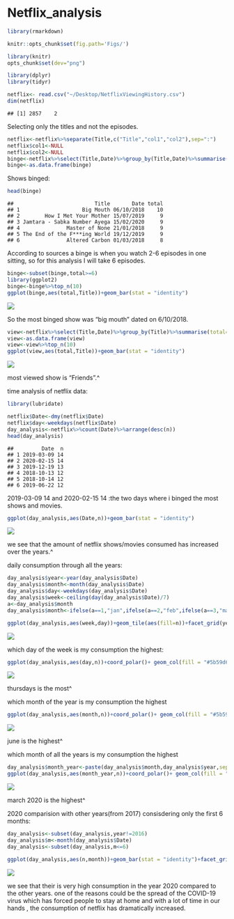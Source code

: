 Netflix\_analysis
================

``` r
library(rmarkdown)
```

``` r
knitr::opts_chunk$set(fig.path='Figs/')
```

``` r
library(knitr)
opts_chunk$set(dev="png")
```

``` r
library(dplyr)
library(tidyr)
```

``` r
netflix<- read.csv("~/Desktop/NetflixViewingHistory.csv")
dim(netflix)
```

    ## [1] 2857    2

Selecting only the titles and not the episodes.

``` r
netflix<-netflix%>%separate(Title,c("Title","col1","col2"),sep=":")
netflix$col1<-NULL
netflix$col2<-NULL
binge<-netflix%>%select(Title,Date)%>%group_by(Title,Date)%>%summarise(total=n())%>%arrange(desc(total))
binge<-as.data.frame(binge)
```

Shows binged:

``` r
head(binge)
```

    ##                          Title       Date total
    ## 1                    Big Mouth 06/10/2018    10
    ## 2        How I Met Your Mother 15/07/2019     9
    ## 3 Jamtara - Sabka Number Ayega 15/02/2020     9
    ## 4               Master of None 21/01/2018     9
    ## 5 The End of the F***ing World 19/12/2019     9
    ## 6               Altered Carbon 01/03/2018     8

According to sources a binge is when you watch 2-6 episodes in one
sitting, so for this analysis I will take 6 episodes.

``` r
binge<-subset(binge,total>=6)
library(ggplot2)
binge<-binge%>%top_n(10)
ggplot(binge,aes(total,Title))+geom_bar(stat = "identity")
```

![](Figs/unnamed-chunk-7-1.png)<!-- -->

So the most binged show was “big mouth” dated on 6/10/2018.

``` r
view<-netflix%>%select(Title,Date)%>%group_by(Title)%>%summarise(total=n())%>%arrange(desc(total))
view<-as.data.frame(view)
view<-view%>%top_n(10)
ggplot(view,aes(total,Title))+geom_bar(stat = "identity")
```

![](Figs/unnamed-chunk-8-1.png)<!-- -->

most viewed show is “Friends”.^

time analysis of netflix data:

``` r
library(lubridate)

netflix$Date<-dmy(netflix$Date)
netflix$day<-weekdays(netflix$Date)
day_analysis<-netflix%>%count(Date)%>%arrange(desc(n))
head(day_analysis)
```

    ##         Date  n
    ## 1 2019-03-09 14
    ## 2 2020-02-15 14
    ## 3 2019-12-19 13
    ## 4 2018-10-13 12
    ## 5 2018-10-14 12
    ## 6 2019-06-22 12

2019-03-09 14 and 2020-02-15 14 :the two days where i binged the most
shows and movies.

``` r
ggplot(day_analysis,aes(Date,n))+geom_bar(stat = "identity")
```

![](Figs/unnamed-chunk-10-1.png)<!-- -->

we see that the amount of netflix shows/movies consumed has increased
over the years.^

daily consumption through all the years:

``` r
day_analysis$year<-year(day_analysis$Date)
day_analysis$month<-month(day_analysis$Date)
day_analysis$day<-weekdays(day_analysis$Date)
day_analysis$week<-ceiling(day(day_analysis$Date)/7)
a<-day_analysis$month
day_analysis$month<-ifelse(a==1,"jan",ifelse(a==2,"feb",ifelse(a==3,"mar",ifelse(a==4,"apr",ifelse(a==5,"may",ifelse(a==6,"jun",ifelse(a==7,"jul",ifelse(a==8,"aug",ifelse(a==9,"sep",ifelse(a==10,"oct",ifelse(a==11,"nov","dec")))))))))))

ggplot(day_analysis,aes(week,day))+geom_tile(aes(fill=n))+facet_grid(year~month)+scale_fill_gradient(low = "#FFD000", high = "#FF1919")
```

![](Figs/unnamed-chunk-11-1.png)<!-- -->

which day of the week is my consumption the highest:

``` r
ggplot(day_analysis,aes(day,n))+coord_polar()+ geom_col(fill = "#5b59d6")
```

![](Figs/unnamed-chunk-12-1.png)<!-- -->

thursdays is the most^

which month of the year is my consumption the highest

``` r
ggplot(day_analysis,aes(month,n))+coord_polar()+ geom_col(fill = "#5b59d6")
```

![](Figs/unnamed-chunk-13-1.png)<!-- -->

june is the highest^

which month of all the years is my consumption the highest

``` r
day_analysis$month_year<-paste(day_analysis$month,day_analysis$year,sep = " ")
ggplot(day_analysis,aes(month_year,n))+coord_polar()+ geom_col(fill = "#5b59d6")
```

![](Figs/unnamed-chunk-14-1.png)<!-- -->

march 2020 is the highest^

2020 comparision with other years(from 2017) consisdering only the first
6 months:

``` r
day_analysis<-subset(day_analysis,year!=2016)
day_analysis$m<-month(day_analysis$Date)
day_analysis<-subset(day_analysis,m<=6)

ggplot(day_analysis,aes(n,month))+geom_bar(stat = "identity")+facet_grid(~year)
```

![](Figs/unnamed-chunk-15-1.png)<!-- -->

we see that their is very high consumption in the year 2020 compared to
the other years. one of the reasons could be the spread of the COVID-19
virus which has forced people to stay at home and with a lot of time in
our hands , the consumption of netflix has dramatically increased.
